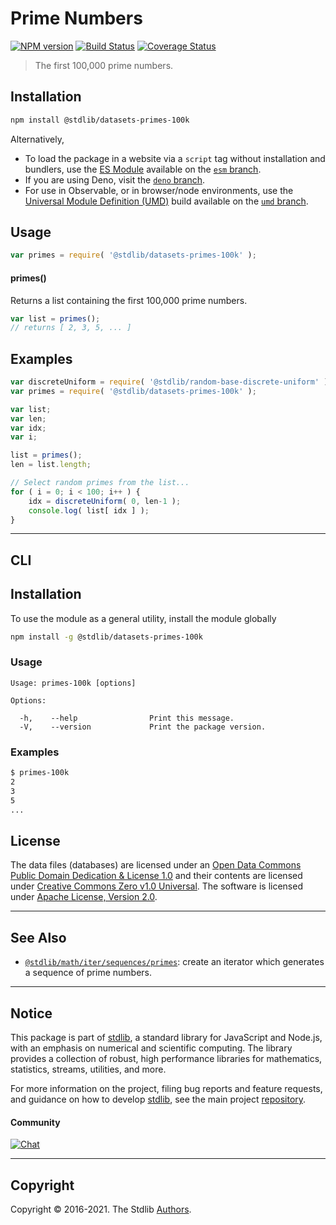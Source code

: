 <!--

@license Apache-2.0

Copyright (c) 2020 The Stdlib Authors.

Licensed under the Apache License, Version 2.0 (the "License");
you may not use this file except in compliance with the License.
You may obtain a copy of the License at

   http://www.apache.org/licenses/LICENSE-2.0

Unless required by applicable law or agreed to in writing, software
distributed under the License is distributed on an "AS IS" BASIS,
WITHOUT WARRANTIES OR CONDITIONS OF ANY KIND, either express or implied.
See the License for the specific language governing permissions and
limitations under the License.

-->

# Prime Numbers

[![NPM version][npm-image]][npm-url] [![Build Status][test-image]][test-url] [![Coverage Status][coverage-image]][coverage-url] <!-- [![dependencies][dependencies-image]][dependencies-url] -->

> The first 100,000 prime numbers.

<section class="installation">

## Installation

```bash
npm install @stdlib/datasets-primes-100k
```

Alternatively,

-   To load the package in a website via a `script` tag without installation and bundlers, use the [ES Module][es-module] available on the [`esm` branch][esm-url].
-   If you are using Deno, visit the [`deno` branch][deno-url].
-   For use in Observable, or in browser/node environments, use the [Universal Module Definition (UMD)][umd] build available on the [`umd` branch][umd-url].

</section>

<section class="usage">

## Usage

```javascript
var primes = require( '@stdlib/datasets-primes-100k' );
```

#### primes()

Returns a list containing the first 100,000 prime numbers.

```javascript
var list = primes();
// returns [ 2, 3, 5, ... ]
```

</section>

<!-- /.usage -->

<section class="examples">

<!-- TODO: more creative example. -->

## Examples

<!-- eslint no-undef: "error" -->

```javascript
var discreteUniform = require( '@stdlib/random-base-discrete-uniform' );
var primes = require( '@stdlib/datasets-primes-100k' );

var list;
var len;
var idx;
var i;

list = primes();
len = list.length;

// Select random primes from the list...
for ( i = 0; i < 100; i++ ) {
    idx = discreteUniform( 0, len-1 );
    console.log( list[ idx ] );
}
```

</section>

<!-- /.examples -->

* * *

<section class="cli">

## CLI

<section class="installation">

## Installation

To use the module as a general utility, install the module globally

```bash
npm install -g @stdlib/datasets-primes-100k
```

</section>

<section class="usage">

### Usage

```text
Usage: primes-100k [options]

Options:

  -h,    --help                Print this message.
  -V,    --version             Print the package version.
```

</section>

<!-- /.usage -->

<section class="examples">

### Examples

```bash
$ primes-100k
2
3
5
...
```

</section>

<!-- /.examples -->

</section>

<!-- /.cli -->

<!-- <license> -->

## License

The data files (databases) are licensed under an [Open Data Commons Public Domain Dedication & License 1.0][pddl-1.0] and their contents are licensed under [Creative Commons Zero v1.0 Universal][cc0]. The software is licensed under [Apache License, Version 2.0][apache-license].

<!-- </license> -->

<!-- Section for related `stdlib` packages. Do not manually edit this section, as it is automatically populated. -->

<section class="related">

* * *

## See Also

-   <span class="package-name">[`@stdlib/math/iter/sequences/primes`][@stdlib/math/iter/sequences/primes]</span><span class="delimiter">: </span><span class="description">create an iterator which generates a sequence of prime numbers.</span>

</section>

<!-- /.related -->

<!-- Section for all links. Make sure to keep an empty line after the `section` element and another before the `/section` close. -->


<section class="main-repo" >

* * *

## Notice

This package is part of [stdlib][stdlib], a standard library for JavaScript and Node.js, with an emphasis on numerical and scientific computing. The library provides a collection of robust, high performance libraries for mathematics, statistics, streams, utilities, and more.

For more information on the project, filing bug reports and feature requests, and guidance on how to develop [stdlib][stdlib], see the main project [repository][stdlib].

#### Community

[![Chat][chat-image]][chat-url]

---

## Copyright

Copyright &copy; 2016-2021. The Stdlib [Authors][stdlib-authors].

</section>

<!-- /.stdlib -->

<!-- Section for all links. Make sure to keep an empty line after the `section` element and another before the `/section` close. -->

<section class="links">

[npm-image]: http://img.shields.io/npm/v/@stdlib/datasets-primes-100k.svg
[npm-url]: https://npmjs.org/package/@stdlib/datasets-primes-100k

[test-image]: https://github.com/stdlib-js/datasets-primes-100k/actions/workflows/test.yml/badge.svg
[test-url]: https://github.com/stdlib-js/datasets-primes-100k/actions/workflows/test.yml

[coverage-image]: https://img.shields.io/codecov/c/github/stdlib-js/datasets-primes-100k/main.svg
[coverage-url]: https://codecov.io/github/stdlib-js/datasets-primes-100k?branch=main

<!--

[dependencies-image]: https://img.shields.io/david/stdlib-js/datasets-primes-100k.svg
[dependencies-url]: https://david-dm.org/stdlib-js/datasets-primes-100k/main

-->

[umd]: https://github.com/umdjs/umd
[es-module]: https://developer.mozilla.org/en-US/docs/Web/JavaScript/Guide/Modules

[deno-url]: https://github.com/stdlib-js/datasets-primes-100k/tree/deno
[umd-url]: https://github.com/stdlib-js/datasets-primes-100k/tree/umd
[esm-url]: https://github.com/stdlib-js/datasets-primes-100k/tree/esm

[chat-image]: https://img.shields.io/gitter/room/stdlib-js/stdlib.svg
[chat-url]: https://gitter.im/stdlib-js/stdlib/

[stdlib]: https://github.com/stdlib-js/stdlib

[stdlib-authors]: https://github.com/stdlib-js/stdlib/graphs/contributors

[pddl-1.0]: http://opendatacommons.org/licenses/pddl/1.0/

[cc0]: https://creativecommons.org/publicdomain/zero/1.0

[apache-license]: https://www.apache.org/licenses/LICENSE-2.0

<!-- <related-links> -->

[@stdlib/math/iter/sequences/primes]: https://github.com/stdlib-js/math-iter-sequences-primes

<!-- </related-links> -->

</section>

<!-- /.links -->
